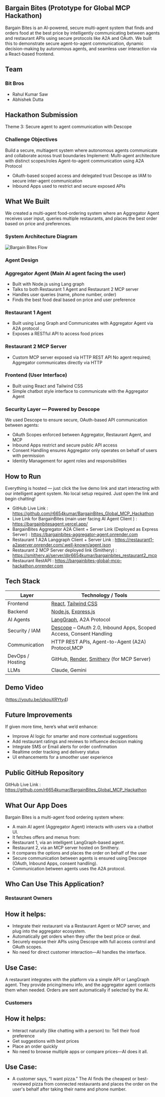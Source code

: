 ## Bargain Bites (Prototype for Global MCP Hackathon)
Bargain Bites is an AI-powered, secure multi-agent system that finds and orders food at the best price by intelligently communicating between agents and restaurant APIs using secure protocols like A2A and OAuth. We built this to demonstrate secure agent-to-agent communication, dynamic decision-making by autonomous agents, and seamless user interaction via a React-based frontend.
## Team
### Bit Bros
- Rahul Kumar Saw
- Abhishek Dutta

## Hackathon Submission
Theme 3: Secure agent to agent communication with Descope

### Challenge Objectives
Build a secure, multiagent system where autonomous agents communicate and collaborate across trust boundaries
Implement:
Multi-agent architecture with distinct scopes/roles
Agent-to-agent communication using A2A Protocol
- OAuth-based scoped access and delegated trust
Descope as IAM to secure inter-agent communication
- Inbound Apps used to restrict and secure exposed APIs

## What We Built
We created a multi-agent food-ordering system where an Aggregator Agent receives user input, queries multiple restaurants, and places the best order based on price and preferences.

### System Architecture Diagram

![Bargain Bites Flow](./Assets/ArchitectureDiagram.png)


### Agent Design
### Aggregator Agent (Main AI agent facing the user)
- Built with Node.js using Lang graph
- Talks to both Restaurant 1 Agent and Restaurant 2 MCP server
- Handles user queries (name, phone number, order)
- Finds the best food deal based on price and user preference
### Restaurant 1 Agent
- Built using Lang Graph and Communicates with Aggregator Agent via A2A protocol .
- Exposes a RESTful API to access food prices
### Restaurant 2 MCP Server
- Custom MCP server exposed via HTTP REST API
No agent required; Aggregator communicates directly via HTTP

### Frontend (User Interface)
- Built using React and Tailwind CSS
- Simple chatbot style interface to communicate with the Aggregator Agent


### Security Layer — Powered by Descope
We used Descope to ensure secure, OAuth-based API communication between agents:
- OAuth Scopes enforced between Aggregator, Restaurant Agent, and MCP
- Inbound Apps restrict and secure public API access
- Consent Handling ensures Aggregator only operates on behalf of users with permission
- Identity Management for agent roles and responsibilities


## How to Run
Everything is hosted — just click the live demo link and start interacting with our intelligent agent system.
No local setup required. Just open the link and begin chatting!
- GitHub Live Link : https://github.com/r6654kumar/BargainBites_Global_MCP_Hackathon
- Live Link for BargainBites (main user facing AI Agent Client ) : https://bargainbitesagent.vercel.app/
- BargainBites Aggregator  A2A Client + Server Link (Deployed as Express Server)  :  https://bargainbites-aggregator-agent.onrender.com
- Restaurant 1 A2A Langgraph Client + Server Link : https://restaurant1-a2aserver.onrender.com/.well-known/agent.json
- Restaurant 2 MCP Server deployed link (Smithery) : https://smithery.ai/server/@r6654kumar/bargainbites_restaurant2_mcp
- Restaurant RestAPI : https://bargainbites-global-mcp-hackathon.onrender.com 



## Tech Stack

| Layer               | Technology / Tools                                                                             |
|---------------------|------------------------------------------------------------------------------------------------|
| Frontend            | [React](https://reactjs.org/), [Tailwind CSS](https://tailwindcss.com/)                        |
| Backend             | [Node.js](https://nodejs.org/), [Express.js](https://expressjs.com/)                           |
| AI Agents           | [LangGraph](https://www.langgraph.dev/), A2A Protocol                                          |
| Security / IAM      | [Descope](https://www.descope.com/) – OAuth 2.0, Inbound Apps, Scoped Access, Consent Handling |
| Communication       | HTTP REST APIs, Agent-to-Agent (A2A) Protocol,MCP                                              |
| DevOps / Hosting    | GitHub, [Render](https://render.com/), [Smithery](https://smithery.dev/) (for MCP Server)      |
| LLMs                | Claude, Gemini                                                                                 |



## Demo Video
(https://youtu.be/jzkouXRYty4)


## Future Improvements
If given more time, here’s what we’d enhance:
- Improve AI logic for smarter and more contextual suggestions
- Add restaurant ratings and reviews to influence decision making
- Integrate SMS or Email alerts for order confirmation
- Realtime order tracking and delivery status
- UI enhancements for a smoother user experience

## Public GitHub Repository

GitHub Live Link : https://github.com/r6654kumar/BargainBites_Global_MCP_Hackathon


## What Our App Does
Bargain Bites is a multi-agent food ordering system where:
- A main AI agent (Aggregator Agent) interacts with users via a chatbot UI.
- It fetches offers and menus from:
- Restaurant 1, via an intelligent LangGraph-based agent.
- Restaurant 2, via an MCP server hosted on Smithery.
- It compares the options and places the order on behalf of the user
- Secure communication between agents is ensured using Descope (OAuth, Inbound Apps, consent handling).
- Communication between agents uses the A2A protocol.

## Who Can Use This Application?

### Restaurant Owners
## How it helps:
- Integrate their restaurant via a Restaurant Agent or MCP server, and plug into the aggregator ecosystem.
- Automatically get orders when they offer the best price or deal.
- Securely expose their APIs using Descope with full access control and OAuth scopes.
- No need for direct customer interaction—AI handles the interface.
## Use Case:
A restaurant integrates with the platform via a simple API or LangGraph agent. They provide pricing/menu info, and the aggregator agent contacts them when needed. Orders are sent automatically if selected by the AI.

### Customers
## How it helps:
- Interact naturally (like chatting with a person) to:
Tell their food preference
- Get suggestions with best prices
- Place an order quickly
- No need to browse multiple apps or compare prices—AI does it all.
## Use Case:
- A customer says, “I want pizza.” The AI finds the cheapest or best-reviewed pizza from connected restaurants and places the order on the user's behalf after taking their name and phone number.

